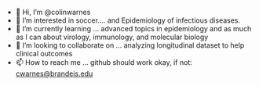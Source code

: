 - 👋 Hi, I’m @colinwarnes
- 👀 I’m interested in soccer.... and Epidemiology of infectious diseases. 
- 🌱 I’m currently learning ... advanced topics in epidemiology and as much as I can about virology, immunology, and molecular biology
- 💞️ I’m looking to collaborate on ... analyzing longitudinal dataset to help clinical outcomes
- 📫 How to reach me ... github should work okay, if not: cwarnes@brandeis.edu

<!---
colinwarnes/colinwarnes is a ✨ special ✨ repository because its `README.md` (this file) appears on your GitHub profile.
You can click the Preview link to take a look at your changes.
--->
